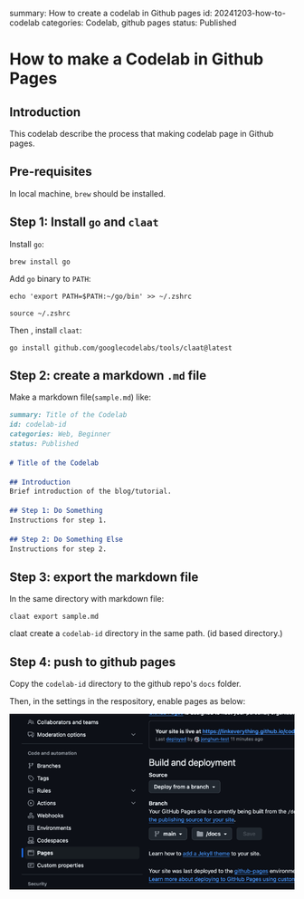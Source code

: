 summary: How to create a codelab in Github pages
id: 20241203-how-to-codelab
categories: Codelab, github pages
status: Published

# How to make a Codelab in Github Pages

## Introduction
This codelab describe the process that making codelab page in Github pages.

## Pre-requisites
In local machine, `brew` should be installed.

## Step 1: Install `go` and `claat`

Install `go`:
```shell
brew install go
```

Add `go` binary to `PATH`:
```shell
echo 'export PATH=$PATH:~/go/bin' >> ~/.zshrc
```
```shell
source ~/.zshrc
```

Then , install `claat`:
```shell
go install github.com/googlecodelabs/tools/claat@latest
```

## Step 2: create a markdown `.md` file

Make a markdown file(`sample.md`) like:

```markdown
summary: Title of the Codelab
id: codelab-id
categories: Web, Beginner
status: Published

# Title of the Codelab

## Introduction
Brief introduction of the blog/tutorial.

## Step 1: Do Something
Instructions for step 1.

## Step 2: Do Something Else
Instructions for step 2.
```

## Step 3: export the markdown file

In the same directory with markdown file:

```shell
claat export sample.md
```

claat create a `codelab-id` directory in the same path. (id based directory.)

## Step 4: push to github pages

Copy the `codelab-id` directory to the github repo's `docs` folder.

Then, in the settings in the respository, enable pages as below:

![settings in repository](./assets/images/20241203-how-to-codelab/img.png)